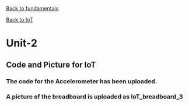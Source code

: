 
[Back to fundamentals](https://github.com/kschellack/cyber/blob/master/fundamentals.md)

[Back to IoT](https://github.com/kschellack/cyber/blob/master/IoT.md)

# Unit-2

## Code and Picture for IoT

### The code for the Accelerometer has been uploaded.  

### A picture of the breadboard is uploaded as IoT_breadboard_3
